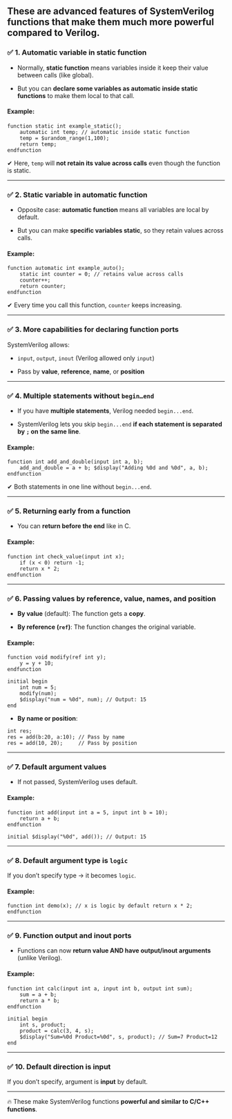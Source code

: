 
These are **advanced features of SystemVerilog functions** that make them much more powerful compared to Verilog.
----------

### ✅ **1. Automatic variable in static function**

-   Normally, **static function** means variables inside it keep their value between calls (like global).
    
-   But you can **declare some variables as automatic inside static functions** to make them local to that call.
    

#### Example:

```
function static int example_static();
    automatic int temp; // automatic inside static function
    temp = $urandom_range(1,100);
    return temp;
endfunction
``` 

✔ Here, `temp` will **not retain its value across calls** even though the function is static.

----------

### ✅ **2. Static variable in automatic function**

-   Opposite case: **automatic function** means all variables are local by default.
    
-   But you can make **specific variables static**, so they retain values across calls.
    

#### Example:

```
function automatic int example_auto();
    static int counter = 0; // retains value across calls
    counter++;
    return counter;
endfunction
``` 

✔ Every time you call this function, `counter` keeps increasing.

----------

### ✅ **3. More capabilities for declaring function ports**

SystemVerilog allows:

-   `input`, `output`, `inout` (Verilog allowed only `input`)
    
-   Pass by **value**, **reference**, **name**, or **position**
    

----------

### ✅ **4. Multiple statements without `begin…end`**

-   If you have **multiple statements**, Verilog needed `begin...end`.
    
-   SystemVerilog lets you skip `begin...end` **if each statement is separated by `;` on the same line**.
    

#### Example:

```
function int add_and_double(input int a, b);
    add_and_double = a + b; $display("Adding %0d and %0d", a, b);
endfunction
``` 

✔ Both statements in one line without `begin...end`.

----------

### ✅ **5. Returning early from a function**

-   You can **return before the end** like in C.
    

#### Example:

```
function int check_value(input int x);
    if (x < 0) return -1;
    return x * 2;
endfunction
``` 

----------

### ✅ **6. Passing values by reference, value, names, and position**

-   **By value** (default): The function gets a **copy**.
    
-   **By reference (`ref`)**: The function changes the original variable.
    

#### Example:

```
function void modify(ref int y);
    y = y + 10;
endfunction

initial begin
    int num = 5;
    modify(num);
    $display("num = %0d", num); // Output: 15
end
``` 

-   **By name or position**:
   
```
int res;
res = add(b:20, a:10); // Pass by name
res = add(10, 20);     // Pass by position
``` 

----------

### ✅ **7. Default argument values**

-   If not passed, SystemVerilog uses default.
    

#### Example:

```
function int add(input int a = 5, input int b = 10);
    return a + b;
endfunction

initial $display("%0d", add()); // Output: 15
```` 

----------

### ✅ **8. Default argument type is `logic`**

If you don’t specify type → it becomes `logic`.

#### Example:

`function int demo(x); // x is logic by default
    return x * 2;
endfunction` 

----------

### ✅ **9. Function output and inout ports**

-   Functions can now **return value AND have output/inout arguments** (unlike Verilog).
    

#### Example:

```
function int calc(input int a, input int b, output int sum);
    sum = a + b;
    return a * b;
endfunction

initial begin
    int s, product;
    product = calc(3, 4, s);
    $display("Sum=%0d Product=%0d", s, product); // Sum=7 Product=12
end
``` 

----------

### ✅ **10. Default direction is input**

If you don’t specify, argument is **input** by default.

----------

🔥 These make SystemVerilog functions **powerful and similar to C/C++ functions**.